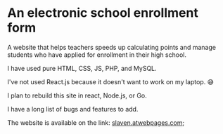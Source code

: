 
# An electronic school enrollment form
A website that helps teachers speeds up calculating points and manage students who have applied for enrollment in their high school. 

I have used pure HTML, CSS, JS, PHP, and MySQL.

I've not used React.js because it doesn't want to work on my laptop. 😅

I plan to rebuild this site in react, Node.js, or Go. 

I have a long list of bugs and features to add.

The website is available on the link: [slaven.atwebpages.com](slaven.atwebpages.com);

